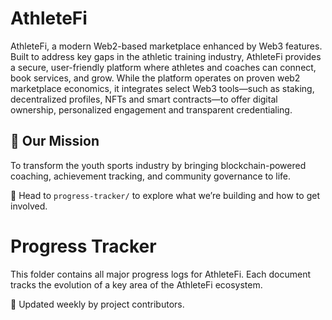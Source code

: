 # AthleteFi

AthleteFi, a modern Web2-based marketplace enhanced by Web3 features. Built to address key gaps in the athletic training industry, AthleteFi provides a secure, user-friendly platform where athletes and coaches can connect, book services, and grow. While the platform operates on proven web2 marketplace economics, it integrates select Web3 tools—such as staking, decentralized profiles, NFTs and smart contracts—to offer digital ownership, personalized engagement and transparent credentialing.

## 👟 Our Mission
To transform the youth sports industry by bringing blockchain-powered coaching, achievement tracking, and community governance to life.

📁 Head to `progress-tracker/` to explore what we’re building and how to get involved.

# Progress Tracker

This folder contains all major progress logs for AthleteFi. Each document tracks the evolution of a key area of the AthleteFi ecosystem.

🔁 Updated weekly by project contributors.

